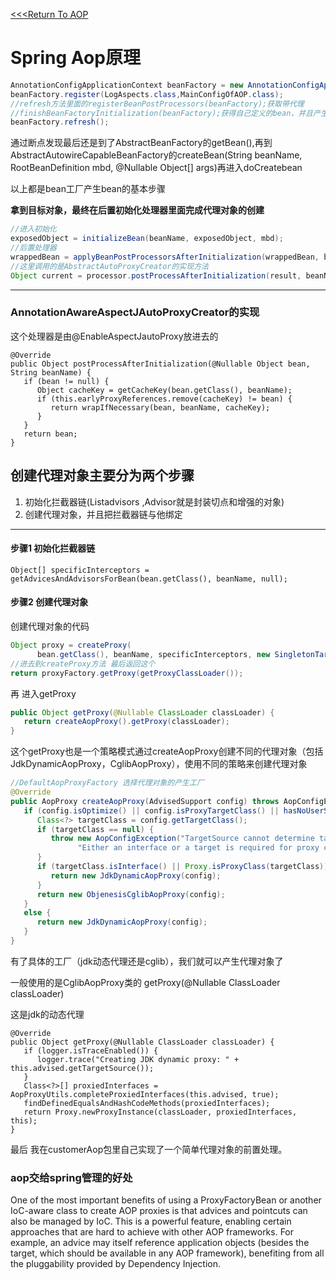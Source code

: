 [<<<Return To AOP](../spring-aop归纳.md)
# Spring Aop原理

```java
AnnotationConfigApplicationContext beanFactory = new AnnotationConfigApplicationContext();
beanFactory.register(LogAspects.class,MainConfigOfAOP.class);
//refresh方法里面的registerBeanPostProcessors(beanFactory);获取带代理
//finishBeanFactoryInitialization(beanFactory);获得自己定义的bean，并且产生代理对象
beanFactory.refresh();
```

通过断点发现最后还是到了AbstractBeanFactory的getBean(),再到AbstractAutowireCapableBeanFactory的createBean(String beanName, RootBeanDefinition mbd, @Nullable Object[] args)再进入doCreatebean

以上都是bean工厂产生bean的基本步骤

**拿到目标对象，最终在后置初始化处理器里面完成代理对象的创建**

```java
//进入初始化
exposedObject = initializeBean(beanName, exposedObject, mbd);
//后置处理器
wrappedBean = applyBeanPostProcessorsAfterInitialization(wrappedBean, beanName);
//这里调用的是AbstractAutoProxyCreator的实现方法
Object current = processor.postProcessAfterInitialization(result, beanName);
```

------



### AnnotationAwareAspectJAutoProxyCreator的实现

这个处理器是由@EnableAspectJautoProxy放进去的

```
@Override
public Object postProcessAfterInitialization(@Nullable Object bean, String beanName) {
   if (bean != null) {
      Object cacheKey = getCacheKey(bean.getClass(), beanName);
      if (this.earlyProxyReferences.remove(cacheKey) != bean) {
         return wrapIfNecessary(bean, beanName, cacheKey);
      }
   }
   return bean;
}
```

## 创建代理对象主要分为两个步骤

1. 初始化拦截器链(List<Advisor>advisors ,Advisor就是封装切点和增强的对象)
2. 创建代理对象，并且把拦截器链与他绑定

------

#### 步骤1 初始化拦截器链

```
Object[] specificInterceptors = getAdvicesAndAdvisorsForBean(bean.getClass(), beanName, null);
```

#### 步骤2  创建代理对象

创建代理对象的代码

```java
Object proxy = createProxy(
      bean.getClass(), beanName, specificInterceptors, new SingletonTargetSource(bean));
//进去到createProxy方法 最后返回这个
return proxyFactory.getProxy(getProxyClassLoader());
```

再 进入getProxy

```java
public Object getProxy(@Nullable ClassLoader classLoader) {
   return createAopProxy().getProxy(classLoader);
}
```

这个getProxy也是一个策略模式通过createAopProxy创建不同的代理对象（包括JdkDynamicAopProxy，CglibAopProxy），使用不同的策略来创建代理对象

```java
//DefaultAopProxyFactory 选择代理对象的产生工厂
@Override
public AopProxy createAopProxy(AdvisedSupport config) throws AopConfigException {
   if (config.isOptimize() || config.isProxyTargetClass() || hasNoUserSuppliedProxyInterfaces(config)) {
      Class<?> targetClass = config.getTargetClass();
      if (targetClass == null) {
         throw new AopConfigException("TargetSource cannot determine target class: " +
               "Either an interface or a target is required for proxy creation.");
      }
      if (targetClass.isInterface() || Proxy.isProxyClass(targetClass)) {
         return new JdkDynamicAopProxy(config);
      }
      return new ObjenesisCglibAopProxy(config);
   }
   else {
      return new JdkDynamicAopProxy(config);
   }
}
```

有了具体的工厂（jdk动态代理还是cglib），我们就可以产生代理对象了



一般使用的是CglibAopProxy类的 getProxy(@Nullable ClassLoader classLoader)



这是jdk的动态代理

```
@Override
public Object getProxy(@Nullable ClassLoader classLoader) {
   if (logger.isTraceEnabled()) {
      logger.trace("Creating JDK dynamic proxy: " + this.advised.getTargetSource());
   }
   Class<?>[] proxiedInterfaces = AopProxyUtils.completeProxiedInterfaces(this.advised, true);
   findDefinedEqualsAndHashCodeMethods(proxiedInterfaces);
   return Proxy.newProxyInstance(classLoader, proxiedInterfaces, this);
}
```

最后 我在customerAop包里自己实现了一个简单代理对象的前置处理。
### aop交给spring管理的好处
One of the most important benefits of using a ProxyFactoryBean or another IoC-aware class to create AOP proxies is that advices and pointcuts can also be managed by IoC. This is a powerful feature, enabling certain approaches that are hard to achieve with other AOP frameworks. For example, an advice may itself reference application objects (besides the target, which should be available in any AOP framework), benefiting from all the pluggability provided by Dependency Injection.
